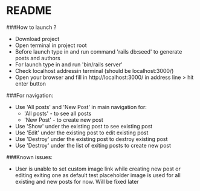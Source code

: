 # README

###How to launch ?

* Download project
* Open terminal in project root
* Before launch type in and run command 'rails db:seed' to generate posts and authors
* For launch type in and run 'bin/rails server'
* Check localhost addressin terminal (should be localhost:3000/)
* Open your browser and fill in http://localhost:3000/ in address line > hit enter button

###For navigation:
* Use 'All posts' and 'New Post' in main navigation for:
  * 'All posts' - to see all posts 
  * 'New Post' - to create new post 
* Use 'Show' under the existing post to see existing post 
* Use 'Edit' under the existing post to edit existing post
* Use 'Destroy' under the existing post to destroy existing post 
* Use 'Destroy' under the list of exiting posts to create new post 

###Known issues:
 * User is unable to set custom image link while creating new post or editing exiting one as default test placeholder image is used for all existing and new posts for now. Will be fixed later 